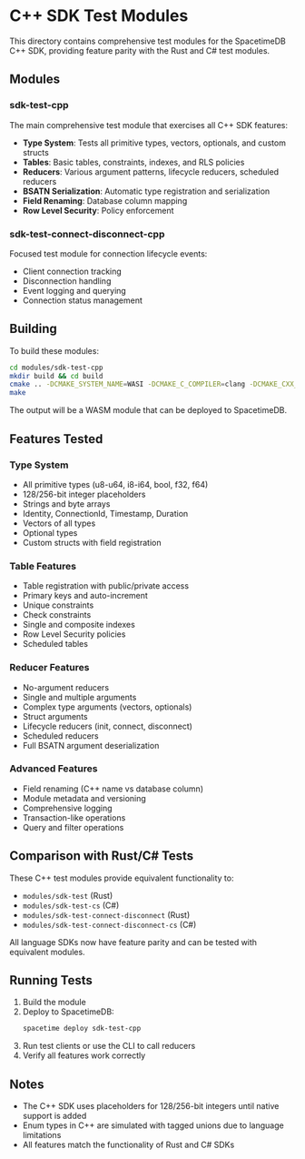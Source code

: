 # C++ SDK Test Modules

This directory contains comprehensive test modules for the SpacetimeDB C++ SDK, providing feature parity with the Rust and C# test modules.

## Modules

### sdk-test-cpp
The main comprehensive test module that exercises all C++ SDK features:

- **Type System**: Tests all primitive types, vectors, optionals, and custom structs
- **Tables**: Basic tables, constraints, indexes, and RLS policies
- **Reducers**: Various argument patterns, lifecycle reducers, scheduled reducers
- **BSATN Serialization**: Automatic type registration and serialization
- **Field Renaming**: Database column mapping
- **Row Level Security**: Policy enforcement

### sdk-test-connect-disconnect-cpp
Focused test module for connection lifecycle events:

- Client connection tracking
- Disconnection handling
- Event logging and querying
- Connection status management

## Building

To build these modules:

```bash
cd modules/sdk-test-cpp
mkdir build && cd build
cmake .. -DCMAKE_SYSTEM_NAME=WASI -DCMAKE_C_COMPILER=clang -DCMAKE_CXX_COMPILER=clang++
make
```

The output will be a WASM module that can be deployed to SpacetimeDB.

## Features Tested

### Type System
- All primitive types (u8-u64, i8-i64, bool, f32, f64)
- 128/256-bit integer placeholders
- Strings and byte arrays
- Identity, ConnectionId, Timestamp, Duration
- Vectors of all types
- Optional types
- Custom structs with field registration

### Table Features
- Table registration with public/private access
- Primary keys and auto-increment
- Unique constraints
- Check constraints
- Single and composite indexes
- Row Level Security policies
- Scheduled tables

### Reducer Features
- No-argument reducers
- Single and multiple arguments
- Complex type arguments (vectors, optionals)
- Struct arguments
- Lifecycle reducers (init, connect, disconnect)
- Scheduled reducers
- Full BSATN argument deserialization

### Advanced Features
- Field renaming (C++ name vs database column)
- Module metadata and versioning
- Comprehensive logging
- Transaction-like operations
- Query and filter operations

## Comparison with Rust/C# Tests

These C++ test modules provide equivalent functionality to:
- `modules/sdk-test` (Rust)
- `modules/sdk-test-cs` (C#)
- `modules/sdk-test-connect-disconnect` (Rust)
- `modules/sdk-test-connect-disconnect-cs` (C#)

All language SDKs now have feature parity and can be tested with equivalent modules.

## Running Tests

1. Build the module
2. Deploy to SpacetimeDB:
   ```bash
   spacetime deploy sdk-test-cpp
   ```
3. Run test clients or use the CLI to call reducers
4. Verify all features work correctly

## Notes

- The C++ SDK uses placeholders for 128/256-bit integers until native support is added
- Enum types in C++ are simulated with tagged unions due to language limitations
- All features match the functionality of Rust and C# SDKs